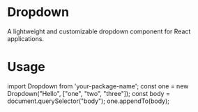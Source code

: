 # Dropdown

A lightweight and customizable dropdown component for React applications.

# Usage

import Dropdown from 'your-package-name';
const one = new Dropdown("Hello", ["one", "two", "three"]);
const body = document.querySelector("body");
one.appendTo(body);
